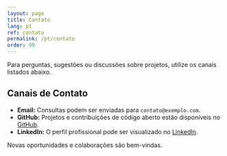 ```yaml
---
layout: page
title: Contato
lang: pt
ref: contato
permalink: /pt/contato
order: 99
---
```


Para perguntas, sugestões ou discussões sobre projetos, utilize os canais listados abaixo.

## Canais de Contato

-   **Email:** Consultas podem ser enviadas para `contato@exemplo.com`.
-   **GitHub:** Projetos e contribuições de código aberto estão disponíveis no [GitHub](https://github.com/morrisonkuhlsen).
-   **LinkedIn:** O perfil profissional pode ser visualizado no [LinkedIn](https://www.linkedin.com/in/seuperfil).

Novas oportunidades e colaborações são bem-vindas.
